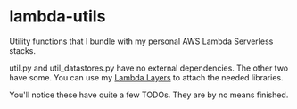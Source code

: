# lambda-utils

Utility functions that I bundle with my personal AWS Lambda Serverless stacks. 

util.py and util_datastores.py have no external dependencies. The other two have some. You can use my [Lambda Layers](https://github.com/alecbw/Generate-Lambda-Layers) to attach the needed libraries.

You'll notice these have quite a few TODOs. They are by no means finished.
